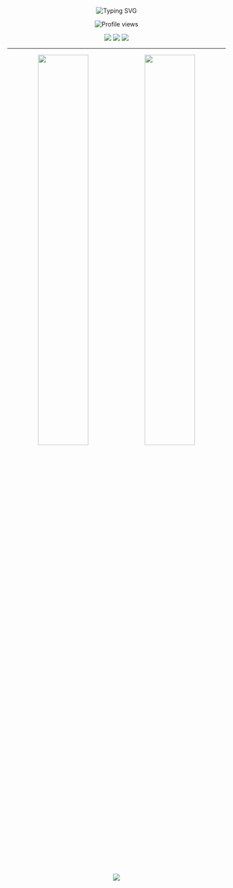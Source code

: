 
<!-- Profile Header -->
<p align="center">
  <img src="https://readme-typing-svg.demolab.com?font=Fira+Code&size=24&pause=1000&color=7DCFFF&center=true&vCenter=true&width=435&lines=Hey+there%2C+I'm+Cas.;AI+Enthusiast;Welcome+to+my+GitHub+space." alt="Typing SVG" />
</p>

<p align="center"> <img src="https://komarev.com/ghpvc/?username=Cas-Romero&style=flat-square&color=7dcfff" alt="Profile views"/> </p> 

<p align="center">
  <img src="https://img.shields.io/badge/Linux-333366?style=for-the-badge&logo=linux&logoColor=white"/>
  <img src="https://img.shields.io/badge/VSCode-005F73?style=for-the-badge&logo=visualstudiocode&logoColor=white"/>
  <img src="https://img.shields.io/badge/GitHub-0D1117?style=for-the-badge&logo=github&logoColor=white"/>
</p>

---

<p align="center"> <img src="https://github-readme-stats.vercel.app/api?username=Cas-Romero&show_icons=true&hide_border=true&bg_color=0d1117&title_color=7DCFFF&text_color=94A3B8&icon_color=7DCFFF" width="48%" /> <img src="https://github-readme-streak-stats.herokuapp.com/?user=Cas-Romero&hide_border=true&background=0D1117&stroke=7DCFFF&ring=7DCFFF&fire=7DCFFF&currStreakLabel=7DCFFF" width="48%" /> </p>

<p align="center"> <img src="https://github-readme-activity-graph.vercel.app/graph?username=Cas-Romero&bg_color=0d1117&color=7DCFFF&line=7DCFFF&point=38BDF8&days=20&area=true&hide_title=true&hide_border=true" /> </p>
